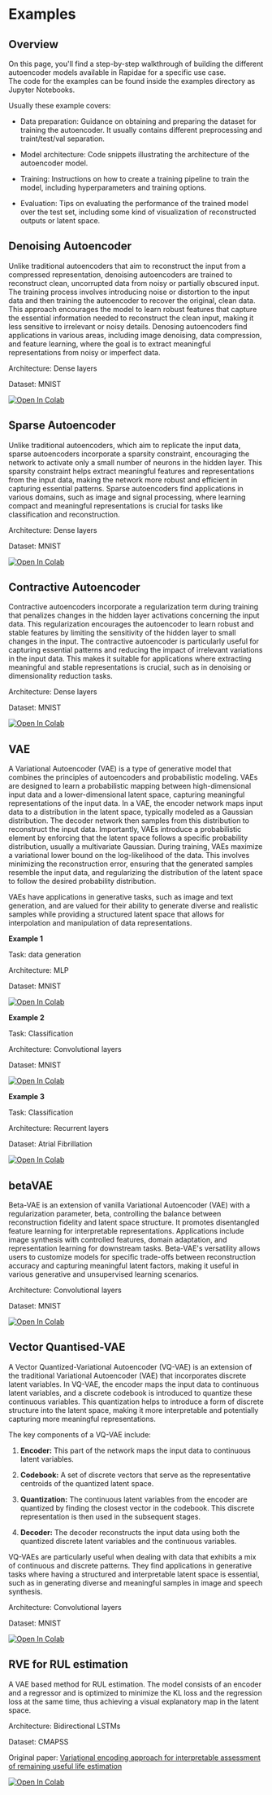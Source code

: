 # Examples

## Overview 

On this page, you'll find a step-by-step walkthrough of building the different autoencoder models available in Rapidae for a specific use case.  
The code for the examples can be found inside the examples directory as Jupyter Notebooks.

Usually these example covers:

- Data preparation: Guidance on obtaining and preparing the dataset for training the autoencoder. It usually contains different preprocessing and traint/test/val separation.

- Model architecture: Code snippets illustrating the architecture of the autoencoder model.

- Training: Instructions on how to create a training pipeline to train the model, including hyperparameters and training options.

- Evaluation: Tips on evaluating the performance of the trained model over the test set, including some kind of visualization of reconstructed outputs or latent space.

## Denoising Autoencoder

Unlike traditional autoencoders that aim to reconstruct the input from a compressed representation, denoising autoencoders are trained to reconstruct clean, uncorrupted data from noisy or partially obscured input. The training process involves introducing noise or distortion to the input data and then training the autoencoder to recover the original, clean data. This approach encourages the model to learn robust features that capture the essential information needed to reconstruct the clean input, making it less sensitive to irrelevant or noisy details. Denosing autoencoders find applications in various areas, including image denoising, data compression, and feature learning, where the goal is to extract meaningful representations from noisy or imperfect data.

Architecture: Dense layers

Dataset: MNIST

<a href="https://colab.research.google.com/github/NahuelCostaCortez/rapidae/blob/main/examples/denoising_autoencoder.ipynb" target="_parent"><img src="https://colab.research.google.com/assets/colab-badge.svg" alt="Open In Colab"/></a>


## Sparse Autoencoder

Unlike traditional autoencoders, which aim to replicate the input data, sparse autoencoders incorporate a sparsity constraint, encouraging the network to activate only a small number of neurons in the hidden layer. This sparsity constraint helps extract meaningful features and representations from the input data, making the network more robust and efficient in capturing essential patterns. Sparse autoencoders find applications in various domains, such as image and signal processing, where learning compact and meaningful representations is crucial for tasks like classification and reconstruction.

Architecture: Dense layers

Dataset: MNIST

<a href="https://colab.research.google.com/github/NahuelCostaCortez/rapidae/blob/main/examples/sparse_autoencoder.ipynb" target="_parent"><img src="https://colab.research.google.com/assets/colab-badge.svg" alt="Open In Colab"/></a>

## Contractive Autoencoder

Contractive autoencoders incorporate a regularization term during training that penalizes changes in the hidden layer activations concerning the input data. This regularization encourages the autoencoder to learn robust and stable features by limiting the sensitivity of the hidden layer to small changes in the input. The contractive autoencoder is particularly useful for capturing essential patterns and reducing the impact of irrelevant variations in the input data. This makes it suitable for applications where extracting meaningful and stable representations is crucial, such as in denoising or dimensionality reduction tasks.

Architecture: Dense layers

Dataset: MNIST

<a href="https://colab.research.google.com/github/NahuelCostaCortez/rapidae/blob/main/examples/contractive_autoencoder.ipynb" target="_parent"><img src="https://colab.research.google.com/assets/colab-badge.svg" alt="Open In Colab"/></a>


## VAE

A Variational Autoencoder (VAE) is a type of generative model that combines the principles of autoencoders and probabilistic modeling. VAEs are designed to learn a probabilistic mapping between high-dimensional input data and a lower-dimensional latent space, capturing meaningful representations of the input data. In a VAE, the encoder network maps input data to a distribution in the latent space, typically modeled as a Gaussian distribution. The decoder network then samples from this distribution to reconstruct the input data. Importantly, VAEs introduce a probabilistic element by enforcing that the latent space follows a specific probability distribution, usually a multivariate Gaussian. During training, VAEs maximize a variational lower bound on the log-likelihood of the data. This involves minimizing the reconstruction error, ensuring that the generated samples resemble the input data, and regularizing the distribution of the latent space to follow the desired probability distribution.

VAEs have applications in generative tasks, such as image and text generation, and are valued for their ability to generate diverse and realistic samples while providing a structured latent space that allows for interpolation and manipulation of data representations.

**Example 1**

Task: data generation

Architecture: MLP

Dataset: MNIST

<a href="https://colab.research.google.com/github/NahuelCostaCortez/rapidae/blob/main/examples/vae.ipynb" target="_parent"><img src="https://colab.research.google.com/assets/colab-badge.svg" alt="Open In Colab"/></a>

**Example 2**

Task: Classification

Architecture: Convolutional layers

Dataset: MNIST

<a href="https://colab.research.google.com/github/NahuelCostaCortez/rapidae/blob/main/examples/vae_classifier_conv.ipynb" target="_parent"><img src="https://colab.research.google.com/assets/colab-badge.svg" alt="Open In Colab"/></a>

**Example 3**

Task: Classification

Architecture: Recurrent layers

Dataset: Atrial Fibrillation

<a href="https://colab.research.google.com/github/NahuelCostaCortez/rapidae/blob/main/examples/vae_classifier_rnn.ipynb" target="_parent"><img src="https://colab.research.google.com/assets/colab-badge.svg" alt="Open In Colab"/></a>

## betaVAE

Beta-VAE is an extension of vanilla Variational Autoencoder (VAE) with a regularization parameter, beta, controlling the balance between reconstruction fidelity and latent space structure. It promotes disentangled feature learning for interpretable representations. Applications include image synthesis with controlled features, domain adaptation, and representation learning for downstream tasks. Beta-VAE's versatility allows users to customize models for specific trade-offs between reconstruction accuracy and capturing meaningful latent factors, making it useful in various generative and unsupervised learning scenarios.

Architecture: Convolutional layers

Dataset: MNIST

<a href="https://colab.research.google.com/github/NahuelCostaCortez/rapidae/blob/main/examples/beta_vae.ipynb" target="_parent"><img src="https://colab.research.google.com/assets/colab-badge.svg" alt="Open In Colab"/></a>

## Vector Quantised-VAE

A Vector Quantized-Variational Autoencoder (VQ-VAE) is an extension of the traditional Variational Autoencoder (VAE) that incorporates discrete latent variables. In VQ-VAE, the encoder maps the input data to continuous latent variables, and a discrete codebook is introduced to quantize these continuous variables. This quantization helps to introduce a form of discrete structure into the latent space, making it more interpretable and potentially capturing more meaningful representations.

The key components of a VQ-VAE include:

1. **Encoder:** This part of the network maps the input data to continuous latent variables.

2. **Codebook:** A set of discrete vectors that serve as the representative centroids of the quantized latent space.

3. **Quantization:** The continuous latent variables from the encoder are quantized by finding the closest vector in the codebook. This discrete representation is then used in the subsequent stages.

4. **Decoder:** The decoder reconstructs the input data using both the quantized discrete latent variables and the continuous variables.

VQ-VAEs are particularly useful when dealing with data that exhibits a mix of continuous and discrete patterns. They find applications in generative tasks where having a structured and interpretable latent space is essential, such as in generating diverse and meaningful samples in image and speech synthesis.

Architecture: Convolutional layers

Dataset: MNIST

<a href="https://colab.research.google.com/github/NahuelCostaCortez/rapidae/blob/main/examples/vq_vae.ipynb" target="_parent"><img src="https://colab.research.google.com/assets/colab-badge.svg" alt="Open In Colab"/></a>


## RVE for RUL estimation

A VAE based method for RUL estimation. The model consists of an encoder and a regressor and is optimized to minimize the KL loss and the regression loss at the same time, thus achieving a visual explanatory map in the latent space.

Architecture: Bidirectional LSTMs

Dataset: CMAPSS

Original paper: <a href="https://www.sciencedirect.com/science/article/pii/S0951832022000321" target="_parent">Variational encoding approach for interpretable assessment of remaining useful life estimation</a>

<a href="https://colab.research.google.com/github/NahuelCostaCortez/rapidae/blob/main/examples/RVE_RUL.ipynb" target="_parent"><img src="https://colab.research.google.com/assets/colab-badge.svg" alt="Open In Colab"/></a>



